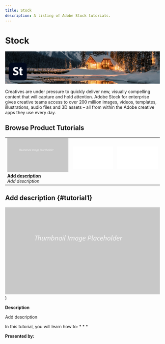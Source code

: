 ```yaml
---
title: Stock
description: A listing of Adobe Stock tutorials.
---
```


# Stock

![Tutorial Hero Image](../assets/Stock.jpg)

Creatives  are  under  pressure  to  quickly  deliver  new, visually compelling content  that  will  capture and hold attention. Adobe Stock for enterprise gives creative teams access to over 200 million images, videos, templates, illustrations, audio files and 3D assets – all from within the Adobe creative apps they use every day.

## Browse Product Tutorials

<table>
<tr>
 <td>
   <a href="stock.md#tutorial1">
      <img alt="Add title" src="../assets//table_placeholder.png" />
   </a>
    <div>
   <a href="stock.md#tutorial1"><strong>Add description</strong></a>
    </div>
    <em>Add description</em>
    <br>
  </td>
  <td>
    <img alt="Spacer" src="../assets/Whitespacer.png" />
    <div>
    <br>
  </td>
  <td>
    <img alt="Spacer" src="../assets/Whitespacer.png" />
    <div>
    <br>
  </td>
</tr>
</table>

## Add description {#tutorial1}

![Video Hero Placeholder Image](../assets/table_placeholder.png))

**Description**

Add description

In this tutorial, you will learn how to:
*
*
*

**Presented by:**